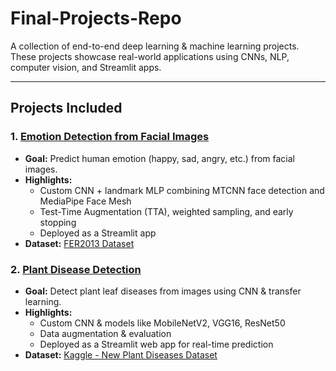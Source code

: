 # Final-Projects-Repo

A collection of end-to-end deep learning & machine learning projects.  
These projects showcase real-world applications using CNNs, NLP, computer vision, and Streamlit apps.

---

##  Projects Included


### 1.  [Emotion Detection from Facial Images](https://github.com/AshvinAK17/Final-Projects-Repo/tree/main/Emotion%20Detection)
- **Goal:** Predict human emotion (happy, sad, angry, etc.) from facial images.
- **Highlights:**
  - Custom CNN + landmark MLP combining MTCNN face detection and MediaPipe Face Mesh
  - Test-Time Augmentation (TTA), weighted sampling, and early stopping
  - Deployed as a Streamlit app
- **Dataset:** [FER2013 Dataset](https://www.kaggle.com/datasets/damnithurts/fer2013-dataset-images)

  
### 2.  [Plant Disease Detection](https://github.com/AshvinAK17/Final-Projects-Repo/tree/main/Plant_disease_detection)
- **Goal:** Detect plant leaf diseases from images using CNN & transfer learning.
- **Highlights:**
  - Custom CNN & models like MobileNetV2, VGG16, ResNet50
  - Data augmentation & evaluation
  - Deployed as a Streamlit web app for real-time prediction
- **Dataset:** [Kaggle - New Plant Diseases Dataset](https://www.kaggle.com/datasets/vipoooool/new-plant-diseases-dataset)

